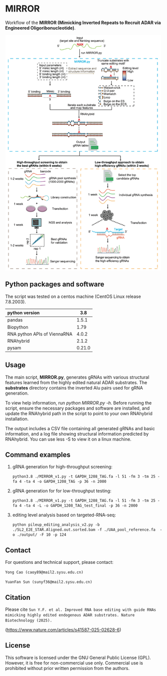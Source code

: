 # MIRROR

Workflow of the **MIRROR (Mimicking Inverted Repeats to Recruit ADAR via Engineered Oligoribonucleotide)**.

<img src="./img/MIRROR.png" width="500">

## Python packages and software

The script was tested on a centos machine (CentOS Linux release 7.8.2003).

| python version               | 3.8    |
| :--------------------------- | ------ |
| pandas                       | 1.5.1  |
| Biopython                    | 1.79   |
| RNA python APIs of ViennaRNA | 4.0.2  |
| RNAhybrid                    | 2.1.2  |
| pysam                        | 0.21.0 |

## Usage

The main script, **MIRROR.py**, generates gRNAs with various structural features learned from the highly edited natural ADAR substrates. The **substrates** directory contains the inverted Alu pairs used for gRNA generation.

To view help information, run *python MIRROR.py -h*. Before running the script, ensure the necessary packages and software are installed, and update the RNAhybrid path in the script to point to your own RNAhybrid installation.

The output includes a CSV file containing all generated gRNAs and basic information, and a log file showing structural information predicted by RNAhybrid. You can use less -S to view it on a linux machine.

## Command examples

1. gRNA generation for high-throughput screening:

   ```shell
   python3.8 ./MIRROR_v1.py -t GAPDH_1208_TAG.fa -l 51 -fm 3 -tm 25 -fa 4 -ta 4 -o GAPDH_1208_TAG -p 36 -n 2000
   ```

2. gRNA generation for for low-throughput testing:

   ```shell
   python3.8 ./MIRROR_v1.py -t GAPDH_1208_TAG.fa -l 51 -fm 3 -tm 25 -fa 4 -ta 4 -L -o GAPDH_1208_TAG_test_final -p 36 -n 2000
   ```

3. editing level analysis based on targeted-RNA-seq:

   ```shell
   python pileup_editing_analysis_v2.py -b ./5L2_E2E_STAR.Aligned.out.sorted.bam -f ./UAA_pool_reference.fa  -o ./output/ -F 10 -p 124
   ```
## Contact

For questions and technical support, please contact:

`Yong Cao (caoy89@mail2.sysu.edu.cn)`

`YuanFan Sun (sunyf36@mail2.sysu.edu.cn)`

## Citation

Please cite `Sun Y.F. et al. Improved RNA base editing with guide RNAs mimicking highly edited endogenous ADAR substrates. Nature Biotechnology (2025).`

(https://www.nature.com/articles/s41587-025-02628-6)

## License
This software is licensed under the GNU General Public License (GPL). However, it is free for non-commercial use only. Commercial use is prohibited without prior written permission from the authors.

